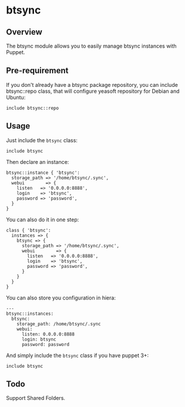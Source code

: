 btsync
======

Overview
--------

The btsync module allows you to easily manage btsync instances with Puppet.

Pre-requirement
---------------

If you don't already have a btsync package repository, you can include btsync::repo class, that will configure yeasoft repository for Debian and Ubuntu:

    include btsync::repo


Usage
-----

Just include the `btsync` class:

    include btsync

Then declare an instance:

    btsync::instance { 'btsync':
      storage_path => '/home/btsync/.sync',
      webui        => {
        listen   => '0.0.0.0:8888',
        login    => 'btsync',
        password => 'password',
      }
    }

You can also do it in one step:

    class { 'btsync':
      instances => {
        btsync => {
          storage_path => '/home/btsync/.sync',
          webui        => {
            listen   => '0.0.0.0:8888',
            login    => 'btsync',
            password => 'password',
          }
        }
      }
    }

You can also store you configuration in hiera:

    ---
    btsync::instances:
      btsync:
        storage_path: /home/btsync/.sync
        webui:
          listen: 0.0.0.0:8888
          login: btsync
          password: password

And simply include the `btsync` class if you have puppet 3+:

    include btsync

Todo
----

Support Shared Folders.
